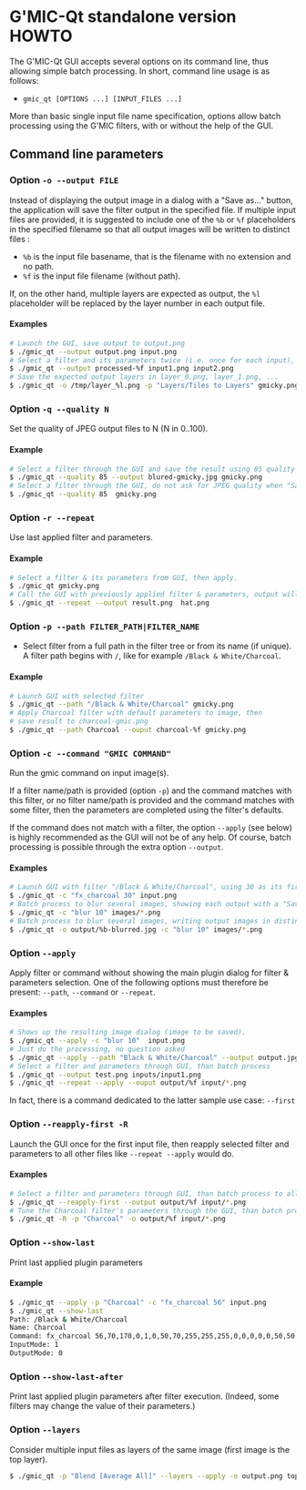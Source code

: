 # G'MIC-Qt standalone version HOWTO

The G'MIC-Qt GUI accepts several options on its command line, thus allowing simple batch processing.
In short, command line usage is as follows:

 * `gmic_qt [OPTIONS ...] [INPUT_FILES ...]`

More than basic single input file name specification, options allow batch processing using the G'MIC filters, with or without the help of the GUI.

## Command line parameters

### Option `-o --output FILE`

Instead of displaying the output image in a dialog with a "Save as..." button, the application will save the filter output in the specified file. If multiple input files are provided, it is
suggested to include one of the `%b` or `%f` placeholders in the specified filename so that all output images will be written to distinct files :

  - `%b` is the input file basename, that is the filename with no extension and no path.
  - `%f` is the input file filename (without path).

If, on the other hand, multiple layers are expected as output, the `%l` placeholder will be replaced by the layer number in each output file.

#### Examples

```sh
# Launch the GUI, save output to output.png
$ ./gmic_qt --output output.png input.png
# Select a filter and its parameters twice (i.e. once for each input), save each output to a distinct file.
$ ./gmic_qt --output processed-%f input1.png input2.png
# Save the expected output layers in layer_0.png, layer_1.png, ...
$ ./gmic_qt -o /tmp/layer_%l.png -p "Layers/Tiles to Layers" gmicky.png
```

### Option `-q --quality N`

Set the quality of JPEG output files to N (N in 0..100).

#### Example

```sh
# Select a filter through the GUI and save the result using 85 quality factor.
$ ./gmic_qt --quality 85 --output blured-gmicky.jpg gmicky.png
# Select a filter through the GUI, do not ask for JPEG quality when "Saving as..."
$ ./gmic_qt --quality 85  gmicky.png
```

### Option `-r --repeat`

Use last applied filter and parameters.

#### Example

```sh
# Select a filter & its parameters from GUI, then apply.
$ ./gmic_qt gmicky.png
# Call the GUI with previously applied filter & parameters, output will be written to result.png
$ ./gmic_qt --repeat --output result.png  hat.png
```

### Option `-p --path FILTER_PATH|FILTER_NAME`

  - Select filter from a full path in the filter tree or from its name (if unique).
   A filter path begins with `/`,  like for example `/Black & White/Charcoal`.

#### Example

```sh
# Launch GUI with selected filter
$ ./gmic_qt --path "/Black & White/Charcoal" gmicky.png
# Apply Charcoal filter with default parameters to image, then
# save result to charcoal-gmic.png
$ ./gmic_qt --path Charcoal --ouput charcoal-%f gmicky.png
```

### Option `-c --command "GMIC COMMAND"`

Run the gmic command on input image(s).

If a filter name/path is provided (option `-p`) and the command matches with this filter, or no filter name/path is provided and the command matches with some filter, then the parameters are completed using the filter's defaults.

If the command does not match with a filter, the option `--apply` (see below) is highly recommended as the GUI will not be of any help. Of course, batch processing is possible through the extra option `--output`.

#### Examples

```sh
# Launch GUI with filter "/Black & White/Charcoal", using 30 as its first parameter and default values otherwise.
$ ./gmic_qt -c "fx_charcoal 30" input.png
# Batch process to blur several images, showing each output with a "Save as..." option
$ ./gmic_qt -c "blur 10" images/*.png
# Batch process to blur several images, writing output images in distinct files
$ ./gmic_qt -o output/%b-blurred.jpg -c "blur 10" images/*.png
```

### Option `--apply`

Apply filter or command without showing the main plugin dialog for filter & parameters selection. One of the following options must therefore be present: `--path`, `--command` or `--repeat`.

#### Examples

```sh
# Shows up the resulting image dialog (image to be saved).
$ ./gmic_qt --apply -c "blur 10"  input.png
# Just do the processing, no question asked
$ ./gmic_qt --apply --path "Black & White/Charcoal" --output output.jpg input.jpg
# Select a filter and parameters through GUI, than batch process
$ ./gmic_qt --output test.png inputs/input1.png
$ ./gmic_qt --repeat --apply --ouput output/%f input/*.png
```

In fact, there is a command dedicated to the latter sample use case: `--first`

### Option `--reapply-first -R`

Launch the GUI once for the first input file, then reapply selected filter and parameters to all other files like `--repeat --apply` would do.

#### Examples

```sh
# Select a filter and parameters through GUI, than batch process to all input files
$ ./gmic_qt --reapply-first --output output/%f input/*.png
# Tune the Charcoal filter's parameters through the GUI, than batch process to all input files
$ ./gmic_qt -R -p "Charcoal" -o output/%f input/*.png
```

### Option `--show-last`

Print last applied plugin parameters

#### Example

```sh
$ ./gmic_qt --apply -p "Charcoal" -c "fx_charcoal 56" input.png
$ ./gmic_qt --show-last
Path: /Black & White/Charcoal
Name: Charcoal
Command: fx_charcoal 56,70,170,0,1,0,50,70,255,255,255,0,0,0,0,0,50,50
InputMode: 1
OutputMode: 0
```

### Option `--show-last-after`

Print last applied plugin parameters after filter execution. (Indeed, some filters may change the value of their parameters.)

### Option `--layers`

Consider multiple input files as layers of the same image (first image is the top layer).

```sh
$ ./gmic_qt -p "Blend [Average All]" --layers --apply -o output.png toplayer.png middlelayer.png bottomlayer.png
```


